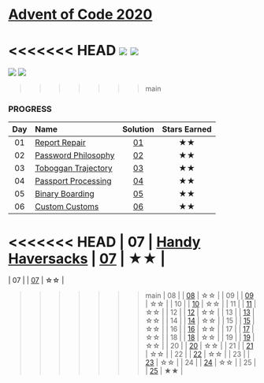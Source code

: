 # [Advent of Code 2020](https://adventofcode.com/2020)

<<<<<<< HEAD
![](https://img.shields.io/badge/day%20-7-blue)
![](https://img.shields.io/badge/stars%20⭐-14-yellow)
=======
![](https://img.shields.io/badge/day%20-6-blue)
![](https://img.shields.io/badge/stars%20⭐-12-yellow)
>>>>>>> main
### PROGRESS

| Day | Name                                                       | Solution | Stars Earned |
|:---:|:-----------------------------------------------------------|:--------:|:------------:|
| 01  | [Report Repair](https://adventofcode.com/2020/day/1)       | [01](01) |      ★★      |
| 02  | [Password Philosophy](https://adventofcode.com/2020/day/2) | [02](02) |      ★★      |
| 03  | [Toboggan Trajectory](https://adventofcode.com/2020/day/3) | [03](03) |      ★★      |
| 04  | [Passport Processing](https://adventofcode.com/2020/day/4) | [04](04) |      ★★      |
| 05  | [Binary Boarding](https://adventofcode.com/2020/day/5)     | [05](05) |      ★★      |
| 06  | [Custom Customs](https://adventofcode.com/2020/day/6)      | [06](06) |      ★★      |
<<<<<<< HEAD
| 07  | [Handy Haversacks](https://adventofcode.com/2020/day/7)    | [07](07) |      ★★      |
=======
| 07  |                                                            | [07](07) |      ☆☆      |
>>>>>>> main
| 08  |                                                            | [08](08) |      ☆☆      |
| 09  |                                                            | [09](09) |      ☆☆      |
| 10  |                                                            | [10](10) |      ☆☆      |
| 11  |                                                            | [11](11) |      ☆☆      |
| 12  |                                                            | [12](12) |      ☆☆      |
| 13  |                                                            | [13](13) |      ☆☆      |
| 14  |                                                            | [14](14) |      ☆☆      |
| 15  |                                                            | [15](15) |      ☆☆      |
| 16  |                                                            | [16](16) |      ☆☆      |
| 17  |                                                            | [17](17) |      ☆☆      |
| 18  |                                                            | [18](18) |      ☆☆      |
| 19  |                                                            | [19](19) |      ☆☆      |
| 20  |                                                            | [20](20) |      ☆☆      |
| 21  |                                                            | [21](21) |      ☆☆      |
| 22  |                                                            | [22](22) |      ☆☆      |
| 23  |                                                            | [23](23) |      ☆☆      |
| 24  |                                                            | [24](24) |      ☆☆      |
| 25  |                                                            | [25](25) |      ★★      |
>>>>>>>